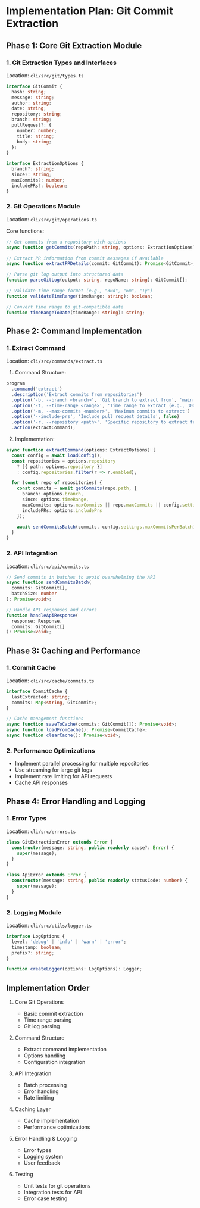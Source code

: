 # Implementation Plan: Git Commit Extraction

## Phase 1: Core Git Extraction Module

### 1. Git Extraction Types and Interfaces
Location: `cli/src/git/types.ts`

```typescript
interface GitCommit {
  hash: string;
  message: string;
  author: string;
  date: string;
  repository: string;
  branch: string;
  pullRequest?: {
    number: number;
    title: string;
    body: string;
  };
}

interface ExtractionOptions {
  branch?: string;
  since?: string;
  maxCommits?: number;
  includePRs?: boolean;
}
```

### 2. Git Operations Module
Location: `cli/src/git/operations.ts`

Core functions:
```typescript
// Get commits from a repository with options
async function getCommits(repoPath: string, options: ExtractionOptions): Promise<GitCommit[]>;

// Extract PR information from commit messages if available
async function extractPRDetails(commit: GitCommit): Promise<GitCommit>;

// Parse git log output into structured data
function parseGitLog(output: string, repoName: string): GitCommit[];

// Validate time range format (e.g., "30d", "6m", "1y")
function validateTimeRange(timeRange: string): boolean;

// Convert time range to git-compatible date
function timeRangeToDate(timeRange: string): string;
```

## Phase 2: Command Implementation

### 1. Extract Command
Location: `cli/src/commands/extract.ts`

1. Command Structure:
```typescript
program
  .command('extract')
  .description('Extract commits from repositories')
  .option('-b, --branch <branch>', 'Git branch to extract from', 'main')
  .option('-t, --time-range <range>', 'Time range to extract (e.g., 30d, 6m, 1y)', '30d')
  .option('-m, --max-commits <number>', 'Maximum commits to extract')
  .option('--include-prs', 'Include pull request details', false)
  .option('-r, --repository <path>', 'Specific repository to extract from')
  .action(extractCommand);
```

2. Implementation:
```typescript
async function extractCommand(options: ExtractOptions) {
  const config = await loadConfig();
  const repositories = options.repository 
    ? [{ path: options.repository }] 
    : config.repositories.filter(r => r.enabled);

  for (const repo of repositories) {
    const commits = await getCommits(repo.path, {
      branch: options.branch,
      since: options.timeRange,
      maxCommits: options.maxCommits || repo.maxCommits || config.settings.defaultMaxCommits,
      includePRs: options.includePrs
    });

    await sendCommitsBatch(commits, config.settings.maxCommitsPerBatch);
  }
}
```

### 2. API Integration
Location: `cli/src/api/commits.ts`

```typescript
// Send commits in batches to avoid overwhelming the API
async function sendCommitsBatch(
  commits: GitCommit[], 
  batchSize: number
): Promise<void>;

// Handle API responses and errors
function handleApiResponse(
  response: Response, 
  commits: GitCommit[]
): Promise<void>;
```

## Phase 3: Caching and Performance

### 1. Commit Cache
Location: `cli/src/cache/commits.ts`

```typescript
interface CommitCache {
  lastExtracted: string;
  commits: Map<string, GitCommit>;
}

// Cache management functions
async function saveToCache(commits: GitCommit[]): Promise<void>;
async function loadFromCache(): Promise<CommitCache>;
async function clearCache(): Promise<void>;
```

### 2. Performance Optimizations
- Implement parallel processing for multiple repositories
- Use streaming for large git logs
- Implement rate limiting for API requests
- Cache API responses

## Phase 4: Error Handling and Logging

### 1. Error Types
Location: `cli/src/errors.ts`

```typescript
class GitExtractionError extends Error {
  constructor(message: string, public readonly cause?: Error) {
    super(message);
  }
}

class ApiError extends Error {
  constructor(message: string, public readonly statusCode: number) {
    super(message);
  }
}
```

### 2. Logging Module
Location: `cli/src/utils/logger.ts`

```typescript
interface LogOptions {
  level: 'debug' | 'info' | 'warn' | 'error';
  timestamp: boolean;
  prefix?: string;
}

function createLogger(options: LogOptions): Logger;
```

## Implementation Order

1. Core Git Operations
   - Basic commit extraction
   - Time range parsing
   - Git log parsing

2. Command Structure
   - Extract command implementation
   - Options handling
   - Configuration integration

3. API Integration
   - Batch processing
   - Error handling
   - Rate limiting

4. Caching Layer
   - Cache implementation
   - Performance optimizations

5. Error Handling & Logging
   - Error types
   - Logging system
   - User feedback

6. Testing
   - Unit tests for git operations
   - Integration tests for API
   - Error case testing
